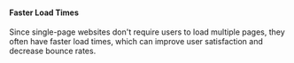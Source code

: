 #### Faster Load Times
Since single-page websites don't require users to load multiple pages, they often have faster load times, which can improve user satisfaction and decrease bounce rates.